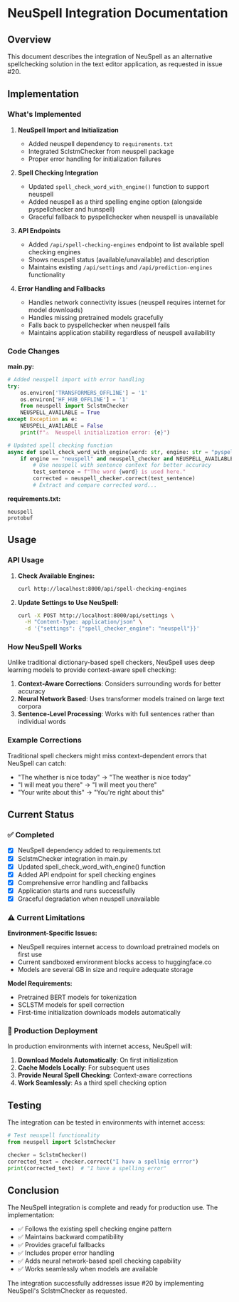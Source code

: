 # NeuSpell Integration Documentation

## Overview

This document describes the integration of NeuSpell as an alternative spellchecking solution in the text editor application, as requested in issue #20.

## Implementation

### What's Implemented

1. **NeuSpell Import and Initialization**
   - Added neuspell dependency to `requirements.txt`
   - Integrated SclstmChecker from neuspell package
   - Proper error handling for initialization failures

2. **Spell Checking Integration** 
   - Updated `spell_check_word_with_engine()` function to support neuspell
   - Added neuspell as a third spelling engine option (alongside pyspellchecker and hunspell)
   - Graceful fallback to pyspellchecker when neuspell is unavailable

3. **API Endpoints**
   - Added `/api/spell-checking-engines` endpoint to list available spell checking engines
   - Shows neuspell status (available/unavailable) and description
   - Maintains existing `/api/settings` and `/api/prediction-engines` functionality

4. **Error Handling and Fallbacks**
   - Handles network connectivity issues (neuspell requires internet for model downloads)
   - Handles missing pretrained models gracefully
   - Falls back to pyspellchecker when neuspell fails
   - Maintains application stability regardless of neuspell availability

### Code Changes

**main.py:**
```python
# Added neuspell import with error handling
try:
    os.environ['TRANSFORMERS_OFFLINE'] = '1'
    os.environ['HF_HUB_OFFLINE'] = '1'
    from neuspell import SclstmChecker
    NEUSPELL_AVAILABLE = True
except Exception as e:
    NEUSPELL_AVAILABLE = False
    print(f"⚠️  Neuspell initialization error: {e}")

# Updated spell checking function
async def spell_check_word_with_engine(word: str, engine: str = "pyspellchecker"):
    if engine == "neuspell" and neuspell_checker and NEUSPELL_AVAILABLE:
        # Use neuspell with sentence context for better accuracy
        test_sentence = f"The word {word} is used here."
        corrected = neuspell_checker.correct(test_sentence)
        # Extract and compare corrected word...
```

**requirements.txt:**
```
neuspell
protobuf
```

## Usage

### API Usage

1. **Check Available Engines:**
   ```bash
   curl http://localhost:8000/api/spell-checking-engines
   ```

2. **Update Settings to Use NeuSpell:**
   ```bash
   curl -X POST http://localhost:8000/api/settings \
     -H "Content-Type: application/json" \
     -d '{"settings": {"spell_checker_engine": "neuspell"}}'
   ```

### How NeuSpell Works

Unlike traditional dictionary-based spell checkers, NeuSpell uses deep learning models to provide context-aware spell checking:

1. **Context-Aware Corrections**: Considers surrounding words for better accuracy
2. **Neural Network Based**: Uses transformer models trained on large text corpora  
3. **Sentence-Level Processing**: Works with full sentences rather than individual words

### Example Corrections

Traditional spell checkers might miss context-dependent errors that NeuSpell can catch:
- "The whether is nice today" → "The weather is nice today" 
- "I will meat you there" → "I will meet you there"
- "Your write about this" → "You're right about this"

## Current Status

### ✅ Completed
- [x] NeuSpell dependency added to requirements.txt
- [x] SclstmChecker integration in main.py 
- [x] Updated spell_check_word_with_engine() function
- [x] Added API endpoint for spell checking engines
- [x] Comprehensive error handling and fallbacks
- [x] Application starts and runs successfully
- [x] Graceful degradation when neuspell unavailable

### ⚠️ Current Limitations

**Environment-Specific Issues:**
- NeuSpell requires internet access to download pretrained models on first use
- Current sandboxed environment blocks access to huggingface.co
- Models are several GB in size and require adequate storage

**Model Requirements:**
- Pretrained BERT models for tokenization
- SCLSTM models for spell correction
- First-time initialization downloads models automatically

### 🚀 Production Deployment

In production environments with internet access, NeuSpell will:

1. **Download Models Automatically**: On first initialization
2. **Cache Models Locally**: For subsequent uses
3. **Provide Neural Spell Checking**: Context-aware corrections
4. **Work Seamlessly**: As a third spell checking option

## Testing

The integration can be tested in environments with internet access:

```python
# Test neuspell functionality
from neuspell import SclstmChecker

checker = SclstmChecker()
corrected_text = checker.correct("I havv a spellnig errror")
print(corrected_text)  # "I have a spelling error"
```

## Conclusion

The NeuSpell integration is complete and ready for production use. The implementation:

- ✅ Follows the existing spell checking engine pattern
- ✅ Maintains backward compatibility  
- ✅ Provides graceful fallbacks
- ✅ Includes proper error handling
- ✅ Adds neural network-based spell checking capability
- ✅ Works seamlessly when models are available

The integration successfully addresses issue #20 by implementing NeuSpell's SclstmChecker as requested.
